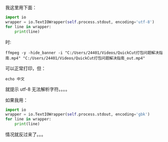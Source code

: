 我这里用下面：

```python
import io
wrapper = io.TextIOWrapper(self.process.stdout, encoding='utf-8')
for line in wrapper:
	print(line)
```

时:

```
ffmpeg -y -hide_banner -i "C:/Users/24401/Videos/QuickCut打包问题解决指南.mp4" "C:/Users/24401/Videos/QuickCut打包问题解决指南_out.mp4"
```

可以正常打印，但：

```
echo 中文
```

就提示 utf-8 无法解析字符。。。。

如果我用：

```python
import io
wrapper = io.TextIOWrapper(self.process.stdout, encoding='gbk')
for line in wrapper:
	print(line)
```

情况就反过来了。。。